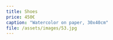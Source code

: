 ```yaml
---
title: Shoes
price: 450€
caption: "Watercolor on paper, 30x40cm"  
file: /assets/images/53.jpg
---
```

